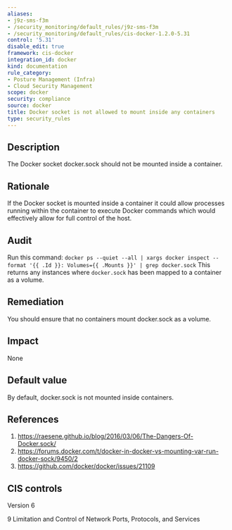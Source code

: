 ```yaml
---
aliases:
- j9z-sms-f3m
- /security_monitoring/default_rules/j9z-sms-f3m
- /security_monitoring/default_rules/cis-docker-1.2.0-5.31
control: '5.31'
disable_edit: true
framework: cis-docker
integration_id: docker
kind: documentation
rule_category:
- Posture Management (Infra)
- Cloud Security Management
scope: docker
security: compliance
source: docker
title: Docker socket is not allowed to mount inside any containers
type: security_rules
---
```


## Description

The Docker socket docker.sock should not be mounted inside a container.

## Rationale

If the Docker socket is mounted inside a container it could allow processes running within the container to execute Docker commands which would effectively allow for full control of the host.

## Audit

Run this command: `docker ps --quiet --all | xargs docker inspect --format '{{ .Id }}: Volumes={{ .Mounts }}' | grep docker.sock` This returns any instances where `docker.sock` has been mapped to a container as a volume.

## Remediation

You should ensure that no containers mount docker.sock as a volume.

## Impact

None

## Default value

By default, docker.sock is not mounted inside containers.

## References

1. https://raesene.github.io/blog/2016/03/06/The-Dangers-Of-Docker.sock/
2. https://forums.docker.com/t/docker-in-docker-vs-mounting-var-run-docker-sock/9450/2
3. https://github.com/docker/docker/issues/21109

## CIS controls

Version 6

9 Limitation and Control of Network Ports, Protocols, and Services
